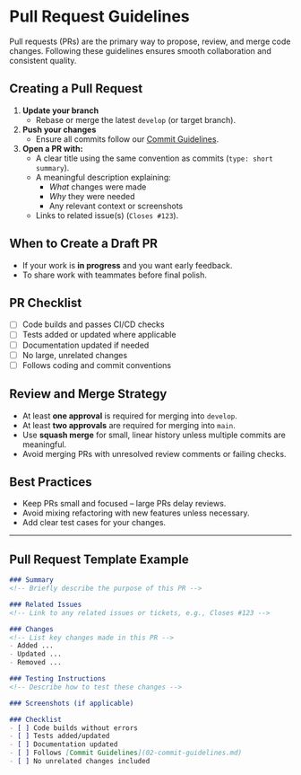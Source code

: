 # Pull Request Guidelines

Pull requests (PRs) are the primary way to propose, review, and merge code changes. Following these guidelines ensures smooth collaboration and consistent quality.

## Creating a Pull Request

1. **Update your branch**  
   - Rebase or merge the latest `develop` (or target branch).
2. **Push your changes**  
   - Ensure all commits follow our [Commit Guidelines](02-commit-guidelines.md).
3. **Open a PR with:**  
   - A clear title using the same convention as commits (`type: short summary`).
   - A meaningful description explaining:
     - *What* changes were made
     - *Why* they were needed
     - Any relevant context or screenshots
   - Links to related issue(s) (`Closes #123`).

## When to Create a Draft PR

- If your work is **in progress** and you want early feedback.
- To share work with teammates before final polish.

## PR Checklist

- [ ] Code builds and passes CI/CD checks  
- [ ] Tests added or updated where applicable  
- [ ] Documentation updated if needed  
- [ ] No large, unrelated changes  
- [ ] Follows coding and commit conventions  

## Review and Merge Strategy

- At least **one approval** is required for merging into `develop`.
- At least **two approvals** are required for merging into `main`.
- Use **squash merge** for small, linear history unless multiple commits are meaningful.
- Avoid merging PRs with unresolved review comments or failing checks.

## Best Practices

- Keep PRs small and focused – large PRs delay reviews.
- Avoid mixing refactoring with new features unless necessary.
- Add clear test cases for your changes.

---

## Pull Request Template Example

```markdown
### Summary
<!-- Briefly describe the purpose of this PR -->

### Related Issues
<!-- Link to any related issues or tickets, e.g., Closes #123 -->

### Changes
<!-- List key changes made in this PR -->
- Added ...
- Updated ...
- Removed ...

### Testing Instructions
<!-- Describe how to test these changes -->

### Screenshots (if applicable)

### Checklist
- [ ] Code builds without errors
- [ ] Tests added/updated
- [ ] Documentation updated
- [ ] Follows [Commit Guidelines](02-commit-guidelines.md)
- [ ] No unrelated changes included
```